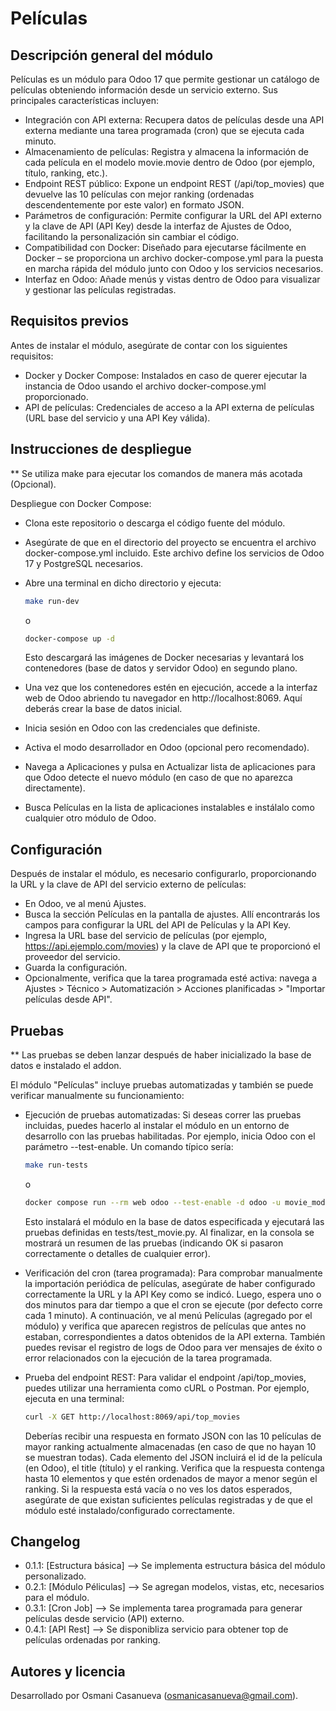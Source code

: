 # Películas

## Descripción general del módulo

Películas es un módulo para Odoo 17 que permite gestionar un catálogo de películas obteniendo información desde un servicio externo. Sus principales características incluyen:

- Integración con API externa: Recupera datos de películas desde una API externa mediante una tarea programada (cron) que se ejecuta cada minuto.
- Almacenamiento de películas: Registra y almacena la información de cada película en el modelo movie.movie dentro de Odoo (por ejemplo, título, ranking, etc.).
- Endpoint REST público: Expone un endpoint REST (/api/top_movies) que devuelve las 10 películas con mejor ranking (ordenadas descendentemente por este valor) en formato JSON.
- Parámetros de configuración: Permite configurar la URL del API externo y la clave de API (API Key) desde la interfaz de Ajustes de Odoo, facilitando la personalización sin cambiar el código.
- Compatibilidad con Docker: Diseñado para ejecutarse fácilmente en Docker – se proporciona un archivo docker-compose.yml para la puesta en marcha rápida del módulo junto con Odoo y los servicios necesarios.
- Interfaz en Odoo: Añade menús y vistas dentro de Odoo para visualizar y gestionar las películas registradas.

## Requisitos previos

Antes de instalar el módulo, asegúrate de contar con los siguientes requisitos:

- Docker y Docker Compose: Instalados en caso de querer ejecutar la instancia de Odoo usando el archivo docker-compose.yml proporcionado.
- API de películas: Credenciales de acceso a la API externa de películas (URL base del servicio y una API Key válida).

## Instrucciones de despliegue

\*\* Se utiliza make para ejecutar los comandos de manera más acotada (Opcional).

Despliegue con Docker Compose:

- Clona este repositorio o descarga el código fuente del módulo.
- Asegúrate de que en el directorio del proyecto se encuentra el archivo docker-compose.yml incluido. Este archivo define los servicios de Odoo 17 y PostgreSQL necesarios.
- Abre una terminal en dicho directorio y ejecuta:

  ```bash
  make run-dev
  ```

  o

  ```bash
  docker-compose up -d
  ```

  Esto descargará las imágenes de Docker necesarias y levantará los contenedores (base de datos y servidor Odoo) en segundo plano.

- Una vez que los contenedores estén en ejecución, accede a la interfaz web de Odoo abriendo tu navegador en http://localhost:8069. Aquí deberás crear la base de datos inicial.
- Inicia sesión en Odoo con las credenciales que definiste.
- Activa el modo desarrollador en Odoo (opcional pero recomendado).
- Navega a Aplicaciones y pulsa en Actualizar lista de aplicaciones para que Odoo detecte el nuevo módulo (en caso de que no aparezca directamente).
- Busca Películas en la lista de aplicaciones instalables e instálalo como cualquier otro módulo de Odoo.

## Configuración

Después de instalar el módulo, es necesario configurarlo, proporcionando la URL y la clave de API del servicio externo de películas:

- En Odoo, ve al menú Ajustes.
- Busca la sección Películas en la pantalla de ajustes. Allí encontrarás los campos para configurar la URL del API de Películas y la API Key.
- Ingresa la URL base del servicio de películas (por ejemplo, https://api.ejemplo.com/movies) y la clave de API que te proporcionó el proveedor del servicio.
- Guarda la configuración.
- Opcionalmente, verifica que la tarea programada esté activa: navega a Ajustes > Técnico > Automatización > Acciones planificadas > "Importar películas desde API".

## Pruebas

\*\* Las pruebas se deben lanzar después de haber inicializado la base de datos e instalado el addon.

El módulo "Películas" incluye pruebas automatizadas y también se puede verificar manualmente su funcionamiento:

- Ejecución de pruebas automatizadas: Si deseas correr las pruebas incluidas, puedes hacerlo al instalar el módulo en un entorno de desarrollo con las pruebas habilitadas. Por ejemplo, inicia Odoo con el parámetro --test-enable. Un comando típico sería:

  ```bash
  make run-tests
  ```

  o

  ```bash
  docker compose run --rm web odoo --test-enable -d odoo -u movie_module
  ```

  Esto instalará el módulo en la base de datos especificada y ejecutará las pruebas definidas en tests/test_movie.py. Al finalizar, en la consola se mostrará un resumen de las pruebas (indicando OK si pasaron correctamente o detalles de cualquier error).

- Verificación del cron (tarea programada): Para comprobar manualmente la importación periódica de películas, asegúrate de haber configurado correctamente la URL y la API Key como se indicó. Luego, espera uno o dos minutos para dar tiempo a que el cron se ejecute (por defecto corre cada 1 minuto). A continuación, ve al menú Películas (agregado por el módulo) y verifica que aparecen registros de películas que antes no estaban, correspondientes a datos obtenidos de la API externa. También puedes revisar el registro de logs de Odoo para ver mensajes de éxito o error relacionados con la ejecución de la tarea programada.

- Prueba del endpoint REST: Para validar el endpoint /api/top_movies, puedes utilizar una herramienta como cURL o Postman. Por ejemplo, ejecuta en una terminal:

  ```bash
  curl -X GET http://localhost:8069/api/top_movies
  ```

  Deberías recibir una respuesta en formato JSON con las 10 películas de mayor ranking actualmente almacenadas (en caso de que no hayan 10 se muestran todas). Cada elemento del JSON incluirá el id de la película (en Odoo), el title (título) y el ranking. Verifica que la respuesta contenga hasta 10 elementos y que estén ordenados de mayor a menor según el ranking. Si la respuesta está vacía o no ves los datos esperados, asegúrate de que existan suficientes películas registradas y de que el módulo esté instalado/configurado correctamente.


## Changelog
- 0.1.1: [Estructura básica] --> Se implementa estructura básica del módulo personalizado.
- 0.2.1: [Módulo Péliculas] --> Se agregan modelos, vistas, etc, necesarios para el módulo.
- 0.3.1: [Cron Job] --> Se implementa tarea programada para generar películas desde servicio (API) externo.
- 0.4.1: [API Rest] --> Se disponibliza servicio para obtener top de películas ordenadas por ranking.


## Autores y licencia

Desarrollado por Osmani Casanueva (osmanicasanueva@gmail.com).
